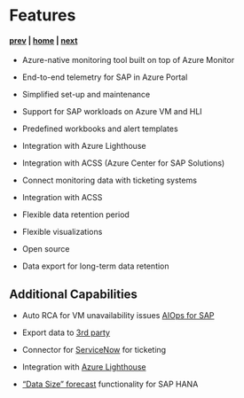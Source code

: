 # Features

#### [prev](./amsarchitecture.md) | [home](./introduction.md)  | [next](./availability&pricing.md)

* Azure-native monitoring tool built on top of Azure Monitor

* End-to-end telemetry for SAP in Azure Portal

* Simplified set-up and maintenance 

* Support for SAP workloads on Azure VM and HLI

* Predefined workbooks and alert templates

* Integration with Azure Lighthouse

* Integration with ACSS (Azure Center for SAP Solutions)

* Connect monitoring data with ticketing systems

* Integration with ACSS

* Flexible data retention period

* Flexible visualizations

* Open source

* Data export for long-term data retention

## Additional Capabilities

* Auto RCA for VM unavailability issues [AIOps for SAP](https://azure.microsoft.com/en-us/updates/private-preview-root-cause-analysis-new-telemetry-for-sap-netweaver/)

* Export data to [3rd party](https://azure.microsoft.com/en-us/updates/azure-monitor-log-analytics-data-export-is-in-public-preview/)

* Connector for [ServiceNow](https://docs.microsoft.com/en-us/azure/azure-monitor/platform/itsmc-overview) for ticketing

* Integration with [Azure Lighthouse](https://techcommunity.microsoft.com/t5/running-sap-applications-on-the/using-azure-lighthouse-and-azure-monitor-for-sap-solutions-to/ba-p/1537293)

* [“Data Size” forecast](https://techcommunity.microsoft.com/t5/running-sap-applications-on-the/new-features-in-ams-alerts-data-size-for-sap-hana-ha-cluster/ba-p/2550708) functionality for SAP HANA
